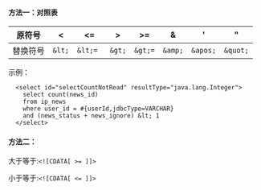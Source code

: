 
#### 方法一：对照表

|原符号  |     <   |     <=    |  >     |  >=  |     &   |     '    |    "|
|:-----:|:-----:|:-----:|:-----:|:-----:|:-----:|:-----:|:-----:|
|替换符号  | `&lt;` |   `&lt;= ` | `&gt;` |   `&gt;=` |  `&amp;` |  `&apos;` | `&quot;`|

示例：
```
  <select id="selectCountNotRead" resultType="java.lang.Integer">
    select count(news_id)
    from ip_news
    where user_id = #{userId,jdbcType=VARCHAR}
    and (news_status + news_ignore) &lt; 1
  </select>
```


#### 方法二：

大于等于:`<![CDATA[ >= ]]>`

小于等于:`<![CDATA[ <= ]]>`
